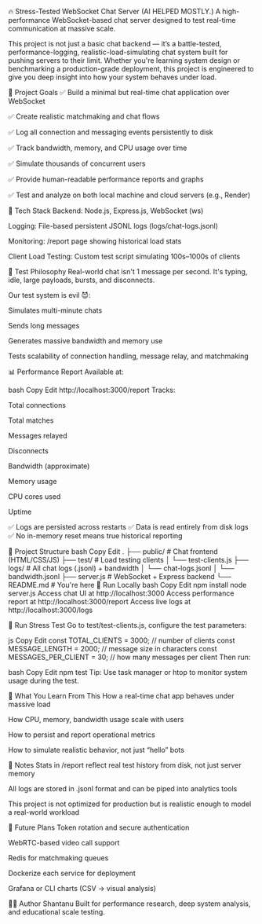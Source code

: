 🔥 Stress-Tested WebSocket Chat Server (AI HELPED MOSTLY.)
A high-performance WebSocket-based chat server designed to test real-time communication at massive scale.

This project is not just a basic chat backend — it’s a battle-tested, performance-logging, realistic-load-simulating chat system built for pushing servers to their limit. Whether you're learning system design or benchmarking a production-grade deployment, this project is engineered to give you deep insight into how your system behaves under load.

🚀 Project Goals
✅ Build a minimal but real-time chat application over WebSocket

✅ Create realistic matchmaking and chat flows

✅ Log all connection and messaging events persistently to disk

✅ Track bandwidth, memory, and CPU usage over time

✅ Simulate thousands of concurrent users

✅ Provide human-readable performance reports and graphs

✅ Test and analyze on both local machine and cloud servers (e.g., Render)

🧱 Tech Stack
Backend: Node.js, Express.js, WebSocket (ws)

Logging: File-based persistent JSONL logs (logs/chat-logs.jsonl)

Monitoring: /report page showing historical load stats

Client Load Testing: Custom test script simulating 100s–1000s of clients

🧪 Test Philosophy
Real-world chat isn't 1 message per second. It's typing, idle, large payloads, bursts, and disconnects.

Our test system is evil 😈:

Simulates multi-minute chats

Sends long messages

Generates massive bandwidth and memory use

Tests scalability of connection handling, message relay, and matchmaking

📊 Performance Report
Available at:

bash
Copy
Edit
http://localhost:3000/report
Tracks:

Total connections

Total matches

Messages relayed

Disconnects

Bandwidth (approximate)

Memory usage

CPU cores used

Uptime

✅ Logs are persisted across restarts
✅ Data is read entirely from disk logs
✅ No in-memory reset means true historical reporting

📂 Project Structure
bash
Copy
Edit
.
├── public/                  # Chat frontend (HTML/CSS/JS)
├── test/                    # Load testing clients
│   └── test-clients.js
├── logs/                    # All chat logs (.jsonl) + bandwidth
│   └── chat-logs.jsonl
│   └── bandwidth.jsonl
├── server.js                # WebSocket + Express backend
└── README.md                # You're here
🧪 Run Locally
bash
Copy
Edit
npm install
node server.js
Access chat UI at http://localhost:3000
Access performance report at http://localhost:3000/report
Access live logs at http://localhost:3000/logs

🔨 Run Stress Test
Go to test/test-clients.js, configure the test parameters:

js
Copy
Edit
const TOTAL_CLIENTS = 3000;           // number of clients
const MESSAGE_LENGTH = 2000;          // message size in characters
const MESSAGES_PER_CLIENT = 30;       // how many messages per client
Then run:

bash
Copy
Edit
npm test
Tip: Use task manager or htop to monitor system usage during the test.

🧠 What You Learn From This
How a real-time chat app behaves under massive load

How CPU, memory, bandwidth usage scale with users

How to persist and report operational metrics

How to simulate realistic behavior, not just “hello” bots

📌 Notes
Stats in /report reflect real test history from disk, not just server memory

All logs are stored in .jsonl format and can be piped into analytics tools

This project is not optimized for production but is realistic enough to model a real-world workload

🧰 Future Plans
 Token rotation and secure authentication

 WebRTC-based video call support

 Redis for matchmaking queues

 Dockerize each service for deployment

 Grafana or CLI charts (CSV → visual analysis)

🧑‍💻 Author
Shantanu
Built for performance research, deep system analysis, and educational scale testing.


